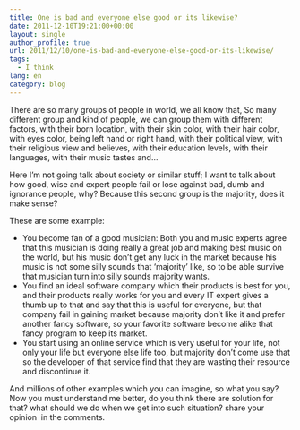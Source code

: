 ```yaml
---
title: One is bad and everyone else good or its likewise?
date: 2011-12-10T19:21:00+00:00
layout: single
author_profile: true
url: 2011/12/10/one-is-bad-and-everyone-else-good-or-its-likewise/
tags:
  - I think
lang: en
category: blog
---
```

There are so many groups of people in world, we all know that, So many different group and kind of people, we can group them with different factors, with their born location, with their skin color, with their hair color, with eyes color, being left hand or right hand, with their political view, with their religious view and believes, with their education levels, with their languages, with their music tastes and…

Here I’m not going talk about society or similar stuff; I want to talk about how good, wise and expert people fail or lose against bad, dumb and ignorance people, why? Because this second group is the majority, does it make sense?

These are some example:

* You become fan of a good musician: Both you and music experts agree that this musician is doing really a great job and making best music on the world, but his music don’t get any luck in the market because his music is not some silly sounds that ‘majority’ like, so to be able survive that musician turn into silly sounds majority wants. 
* You find an ideal software company which their products is best for you, and their products really works for you and every IT expert gives a thumb up to that and say that this is useful for everyone, but that company fail in gaining market because majority don’t like it and prefer another fancy software, so your favorite software become alike that fancy program to keep its market.
* You start using an online service which is very useful for your life, not only your life but everyone else life too, but majority don’t come use that so the developer of that service find that they are wasting their resource and discontinue it.

And millions of other examples which you can imagine, so what you say? Now you must understand me better, do you think there are solution for that? what should we do when we get into such situation? share your opinion  in the comments.
